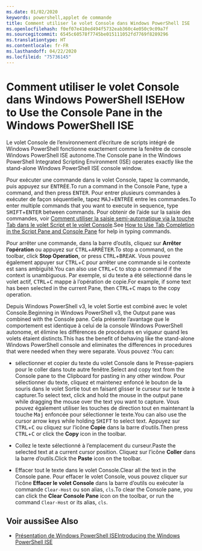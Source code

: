```yaml
---
ms.date: 01/02/2020
keywords: powershell,applet de commande
title: Comment utiliser le volet Console dans Windows PowerShell ISE
ms.openlocfilehash: f0ef07e410ed494f5732eab360c4e050c9c09a7f
ms.sourcegitcommit: 6545c60578f7745be015111052fd7769f8289296
ms.translationtype: HT
ms.contentlocale: fr-FR
ms.lasthandoff: 04/22/2020
ms.locfileid: "75736145"
---
```

# <a name="how-to-use-the-console-pane-in-the-windows-powershell-ise"></a><span data-ttu-id="40ebd-103">Comment utiliser le volet Console dans Windows PowerShell ISE</span><span class="sxs-lookup"><span data-stu-id="40ebd-103">How to Use the Console Pane in the Windows PowerShell ISE</span></span>

<span data-ttu-id="40ebd-104">Le volet Console de l’environnement d’écriture de scripts intégré de Windows PowerShell fonctionne exactement comme la fenêtre de console Windows PowerShell ISE autonome.</span><span class="sxs-lookup"><span data-stu-id="40ebd-104">The Console pane in the Windows PowerShell Integrated Scripting Environment (ISE) operates exactly like the stand-alone Windows PowerShell ISE console window.</span></span>

<span data-ttu-id="40ebd-105">Pour exécuter une commande dans le volet Console, tapez la commande, puis appuyez sur <kbd>ENTRÉE</kbd>.</span><span class="sxs-lookup"><span data-stu-id="40ebd-105">To run a command in the Console Pane, type a command, and then press <kbd>ENTER</kbd>.</span></span> <span data-ttu-id="40ebd-106">Pour entrer plusieurs commandes à exécuter de façon séquentielle, tapez <kbd>MAJ</kbd>+<kbd>ENTRÉE</kbd> entre les commandes.</span><span class="sxs-lookup"><span data-stu-id="40ebd-106">To enter multiple commands that you want to execute in sequence, type <kbd>SHIFT</kbd>+<kbd>ENTER</kbd> between commands.</span></span> <span data-ttu-id="40ebd-107">Pour obtenir de l’aide sur la saisie des commandes, voir [Comment utiliser la saisie semi-automatique via la touche Tab dans le volet Script et le volet Console](How-to-Use-Tab-Completion-in-the-Script-Pane-and-Console-Pane.md).</span><span class="sxs-lookup"><span data-stu-id="40ebd-107">See [How to Use Tab Completion in the Script Pane and Console Pane](How-to-Use-Tab-Completion-in-the-Script-Pane-and-Console-Pane.md) for help in typing commands.</span></span>

<span data-ttu-id="40ebd-108">Pour arrêter une commande, dans la barre d’outils, cliquez sur **Arrêter l’opération** ou appuyez sur <kbd>CTRL</kbd>+<kbd>ARRÊTER</kbd>.</span><span class="sxs-lookup"><span data-stu-id="40ebd-108">To stop a command, on the toolbar, click **Stop Operation**, or press <kbd>CTRL</kbd>+<kbd>BREAK</kbd>.</span></span> <span data-ttu-id="40ebd-109">Vous pouvez également appuyer sur <kbd>CTRL</kbd>+<kbd>C</kbd> pour arrêter une commande si le contexte est sans ambiguïté.</span><span class="sxs-lookup"><span data-stu-id="40ebd-109">You can also use <kbd>CTRL</kbd>+<kbd>C</kbd> to stop a command if the context is unambiguous.</span></span> <span data-ttu-id="40ebd-110">Par exemple, si du texte a été sélectionné dans le volet actif, <kbd>CTRL</kbd>+<kbd>C</kbd> mappe à l’opération de copie.</span><span class="sxs-lookup"><span data-stu-id="40ebd-110">For example, if some text has been selected in the current Pane, then <kbd>CTRL</kbd>+<kbd>C</kbd> maps to the copy operation.</span></span>

<span data-ttu-id="40ebd-111">Depuis Windows PowerShell v3, le volet Sortie est combiné avec le volet Console.</span><span class="sxs-lookup"><span data-stu-id="40ebd-111">Beginning in Windows PowerShell v3, the Output pane was combined with the Console pane.</span></span> <span data-ttu-id="40ebd-112">Cela présente l’avantage que le comportement est identique à celui de la console Windows PowerShell autonome, et élimine les différences de procédures en vigueur quand les volets étaient distincts.</span><span class="sxs-lookup"><span data-stu-id="40ebd-112">This has the benefit of behaving like the stand-alone Windows PowerShell console and eliminates the differences in procedures that were needed when they were separate.</span></span> <span data-ttu-id="40ebd-113">Vous pouvez :</span><span class="sxs-lookup"><span data-stu-id="40ebd-113">You can:</span></span>

- <span data-ttu-id="40ebd-114">sélectionner et copier du texte du volet Console dans le Presse-papiers pour le coller dans toute autre fenêtre.</span><span class="sxs-lookup"><span data-stu-id="40ebd-114">Select and copy text from the Console pane to the Clipboard for pasting in any other window.</span></span> <span data-ttu-id="40ebd-115">Pour sélectionner du texte, cliquez et maintenez enfoncé le bouton de la souris dans le volet Sortie tout en faisant glisser le curseur sur le texte à capturer.</span><span class="sxs-lookup"><span data-stu-id="40ebd-115">To select text, click and hold the mouse in the output pane while dragging the mouse over the text you want to capture.</span></span> <span data-ttu-id="40ebd-116">Vous pouvez également utiliser les touches de direction tout en maintenant la touche <kbd>Maj</kbd> enfoncée pour sélectionner le texte.</span><span class="sxs-lookup"><span data-stu-id="40ebd-116">You can also use the cursor arrow keys while holding <kbd>SHIFT</kbd> to select text.</span></span> <span data-ttu-id="40ebd-117">Appuyez sur <kbd>CTRL</kbd>+<kbd>C</kbd> ou cliquez sur l’icône **Copie** dans la barre d’outils.</span><span class="sxs-lookup"><span data-stu-id="40ebd-117">Then press <kbd>CTRL</kbd>+<kbd>C</kbd> or click the **Copy** icon in the toolbar.</span></span>

- <span data-ttu-id="40ebd-118">Collez le texte sélectionné à l’emplacement du curseur.</span><span class="sxs-lookup"><span data-stu-id="40ebd-118">Paste the selected text at a current cursor position.</span></span> <span data-ttu-id="40ebd-119">Cliquez sur l’icône **Coller** dans la barre d’outils.</span><span class="sxs-lookup"><span data-stu-id="40ebd-119">Click the **Paste** icon on the toolbar.</span></span>

- <span data-ttu-id="40ebd-120">Effacer tout le texte dans le volet Console.</span><span class="sxs-lookup"><span data-stu-id="40ebd-120">Clear all the text in the Console pane.</span></span> <span data-ttu-id="40ebd-121">Pour effacer le volet Console, vous pouvez cliquer sur l’icône **Effacer le volet Console** dans la barre d’outils ou exécuter la commande `Clear-Host` ou son alias, `cls`.</span><span class="sxs-lookup"><span data-stu-id="40ebd-121">To clear the Console pane, you can click the **Clear Console Pane** icon on the toolbar, or run the command `Clear-Host` or its alias, `cls`.</span></span>

## <a name="see-also"></a><span data-ttu-id="40ebd-122">Voir aussi</span><span class="sxs-lookup"><span data-stu-id="40ebd-122">See Also</span></span>

- [<span data-ttu-id="40ebd-123">Présentation de Windows PowerShell ISE</span><span class="sxs-lookup"><span data-stu-id="40ebd-123">Introducing the Windows PowerShell ISE</span></span>](Introducing-the-Windows-PowerShell-ISE.md)
